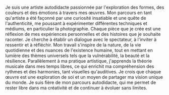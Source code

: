 Je suis une artiste autodidacte passionnée par l'exploration des formes, des couleurs et des émotions à travers mes œuvres. Mon parcours en tant qu'artiste a été façonné par une curiosité insatiable et une quête de l'authenticité, me poussant à expérimenter différentes techniques et médiums, en particulier la photographie. Chaque pièce que je crée est une réflexion de mes expériences personnelles et des histoires que je souhaite raconter. Je cherche à établir un dialogue avec le spectateur, à l'inviter à ressentir et à réfléchir. Mon travail s'inspire de la nature, de la vie quotidienne et des nuances de l'existence humaine, tout en mettant en lumière des thèmes universels tels que la vulnérabilité, la beauté et la résilience. Parallèlement à ma pratique artistique, j'apprends la théorie musicale dans mes temps libres, ce qui enrichit ma compréhension des rythmes et des harmonies, tant visuelles qu'auditives. Je crois que chaque œuvre est une exploration de soi et un moyen de partager ma vision unique du monde. Je suis fière de mon parcours autodidacte, qui me permet de rester libre dans ma créativité et de continuer à évoluer sans limites.

